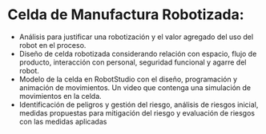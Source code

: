 # Celda de Manufactura Robotizada:
* Análisis para justificar una robotización y el valor agregado del uso del robot en el proceso.
* Diseño de celda robotizada considerando relación con espacio, flujo de producto, interacción con personal, seguridad funcional y agarre del robot.
* Modelo de la celda en RobotStudio con el diseño, programación y animación de movimientos. Un video que contenga una simulación de movimientos en la celda.
* Identificación de peligros y gestión del riesgo, análisis de riesgos inicial, medidas propuestas para mitigación del riesgo y evaluación de riesgos con las medidas aplicadas